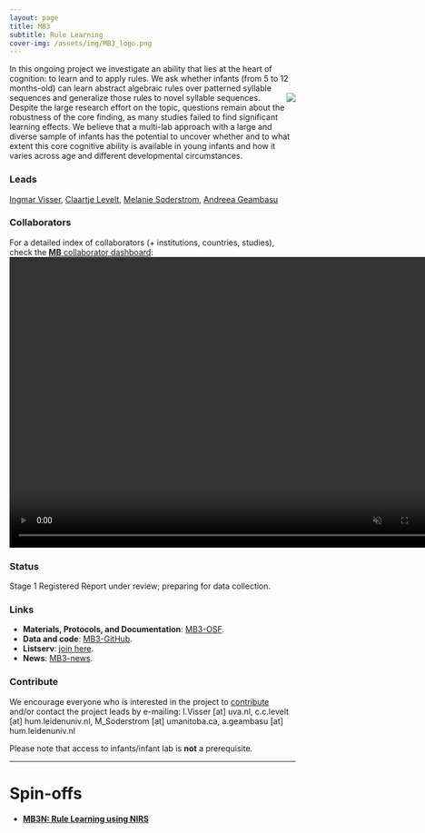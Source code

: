 ```yaml
---
layout: page
title: MB3
subtitle: Rule Learning
cover-img: /assets/img/MB3_logo.png
---
```


<!--
To-do:
- replace image placeholders.
- add collaborators map.

- publication?
-->

In this ongoing project we investigate an ability that lies at the heart of cognition: to learn and to apply rules. We ask whether infants (from 5 to 12 months-old) can learn abstract algebraic rules over patterned syllable sequences and generalize those rules to novel syllable sequences. <img style="float: right;" src="/assets/img/BLL1_300px.jpg"> Despite the large research effort on the topic, questions remain about the robustness of the core finding, as many studies failed to find significant learning effects. We believe that a multi-lab approach with a large and diverse sample of infants has the potential to uncover whether and to what extent this core cognitive ability is available in young infants and how it varies across age and different developmental circumstances.

### Leads
[Ingmar Visser](https://www.uva.nl/profiel/v/i/i.visser/i.visser.html?cb), [Claartje Levelt](https://www.universiteitleiden.nl/en/staffmembers/claartje-levelt#tab-1), [Melanie Soderstrom](https://home.cc.umanitoba.ca/~soderstr/), [Andreea Geambasu](https://www.universiteitleiden.nl/en/staffmembers/andreea-geambasu#tab-1)

### Collaborators
For a detailed index of collaborators (+ institutions, countries, studies), check the [**MB** collaborator dashboard](https://manybabies.shinyapps.io/shiny_mb_map/): <video muted autoplay="autoplay" loop="loop" width="768" height="512">
    <source src="/assets/img/dashboard_studies.mp4" type="video/mp4">  
    </video>

<!-- Flourish
<div class="flourish-embed flourish-map" data-src="visualisation/2520272" data-url="https://flo.uri.sh/visualisation/2520272/embed"><script src="https://public.flourish.studio/resources/embed.js"></script></div>
-->

### Status
Stage 1 Registered Report under review; preparing for data collection.

### Links
* **Materials, Protocols, and Documentation**: [MB3-OSF](https://osf.io/kqu9v/).
* **Data and code**: [MB3-GitHub](https://github.com/manybabies/mb3-rules).
* **Listserv**: [join here](https://mailman.stanford.edu/mailman/listinfo/manybabies3).
* **News**: [MB3-news]({{site.baseurl}}/tags/#MB3).

### Contribute
We encourage everyone who is interested in the project to [contribute]({{site.baseurl}}/get_involved/) and/or contact the project leads by e-mailing: I.Visser [at] uva.nl, c.c.levelt [at] hum.leidenuniv.nl, M_Soderstrom [at] umanitoba.ca, a.geambasu [at] hum.leidenuniv.nl

Please note that access to infants/infant lab is **not** a prerequisite.

<!-- ### Publications -->

***

# Spin-offs
* [**MB3N: Rule Learning using NIRS**]({{site.baseurl}}/MB3N/)
